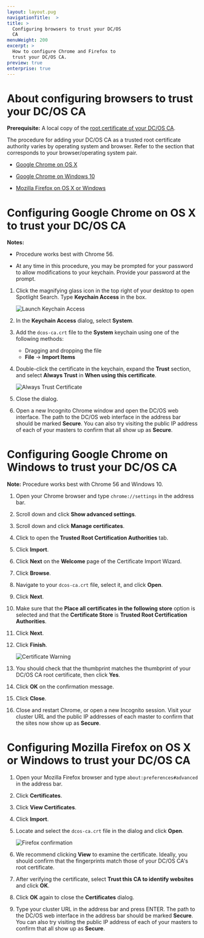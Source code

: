 ```yaml
---
layout: layout.pug
navigationTitle:  >
title: >
  Configuring browsers to trust your DC/OS
  CA
menuWeight: 200
excerpt: >
  How to configure Chrome and Firefox to
  trust your DC/OS CA.
preview: true
enterprise: true
---
```



# About configuring browsers to trust your DC/OS CA

**Prerequisite:** A local copy of the [root certificate of your DC/OS CA](/1.10/security/ent/tls-ssl/get-cert/).

The procedure for adding your DC/OS CA as a trusted root certificate authority varies by operating system and browser. Refer to the section that corresponds to your browser/operating system pair.

- [Google Chrome on OS X](#osx-chrome)

- [Google Chrome on Windows 10](#win-chrome)

- [Mozilla Firefox on OS X or Windows](#osx-win-firefox)

# <a name="osx-chrome"></a>Configuring Google Chrome on OS X to trust your DC/OS CA

**Notes:** 

- Procedure works best with Chrome 56.

- At any time in this procedure, you may be prompted for your password to allow modifications to your keychain. Provide your password at the prompt.
     
1. Click the magnifying glass icon in the top right of your desktop to open Spotlight Search. Type **Keychain Access** in the box.

     ![Launch Keychain Access](/1.10/img/osx-chrome-launch-keychain.png)

1. In the **Keychain Access** dialog, select **System**.

1. Add the `dcos-ca.crt` file to the **System** keychain using one of the following methods:
     - Dragging and dropping the file
     - **File** -> **Import Items**    

1. Double-click the certificate in the keychain, expand the **Trust** section, and select **Always Trust** in **When using this certificate**.

     ![Always Trust Certificate](/1.10/img/osx-chrome-always-trust.png)
     
1. Close the dialog.

1. Open a new Incognito Chrome window and open the DC/OS web interface. The path to the DC/OS web interface in the address bar should be marked **Secure**. You can also try visiting the public IP address of each of your masters to confirm that all show up as **Secure**.


# <a name="win-chrome"></a>Configuring Google Chrome on Windows to trust your DC/OS CA

**Note:** Procedure works best with Chrome 56 and Windows 10.

1. Open your Chrome browser and type `chrome://settings` in the address bar.

1. Scroll down and click **Show advanced settings**.

1. Scroll down and click **Manage certificates**.

1. Click to open the **Trusted Root Certification Authorities** tab.

1. Click **Import**.

1. Click **Next** on the **Welcome** page of the Certificate Import Wizard.

1. Click **Browse**. 

1. Navigate to your `dcos-ca.crt` file, select it, and click **Open**.

1. Click **Next**.

1. Make sure that the **Place all certificates in the following store** option is selected and that the **Certificate Store** is **Trusted Root Certification Authorities**.

1. Click **Next**.

1. Click **Finish**.

     ![Certificate Warning](/1.10/img/chrome-win-sec-wrning.png)

1. You should check that the thumbprint matches the thumbprint of your DC/OS CA root certificate, then click **Yes**.

1. Click **OK** on the confirmation message.

1. Click **Close**.

1. Close and restart Chrome, or open a new Incognito session. Visit your cluster URL and the public IP addresses of each master to confirm that the sites now show up as **Secure**.


# <a name="osx-win-firefox"></a>Configuring Mozilla Firefox on OS X or Windows to trust your DC/OS CA

1. Open your Mozilla Firefox browser and type `about:preferences#advanced` in the address bar.

1. Click **Certificates**.

1. Click **View Certificates**.

1. Click **Import**.

1. Locate and select the `dcos-ca.crt` file in the dialog and click **Open**.

     ![Firefox confirmation](/1.10/img/osx-ff-confirm.png)

1. We recommend clicking **View** to examine the certificate. Ideally, you should confirm that the fingerprints match those of your DC/OS CA's root certificate.

1. After verifying the certificate, select **Trust this CA to identify websites** and click **OK**.

1. Click **OK** again to close the **Certificates** dialog.

1. Type your cluster URL in the address bar and press ENTER. The path to the DC/OS web interface in the address bar should be marked **Secure**. You can also try visiting the public IP address of each of your masters to confirm that all show up as **Secure**.